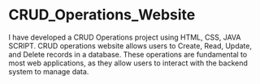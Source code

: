 # CRUD_Operations_Website
I have developed a CRUD Operations project using HTML, CSS, JAVA SCRIPT. 
CRUD operations website allows users to Create, Read, Update, and Delete records in a database. These operations are fundamental to most web applications, as they allow users to interact with the backend system to manage data.
